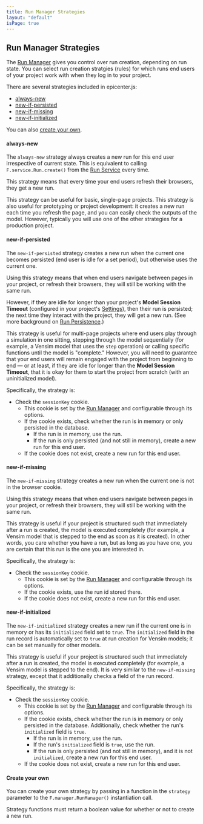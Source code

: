 ```yaml
---
title: Run Manager Strategies
layout: "default"
isPage: true
---
```


## Run Manager Strategies

The [Run Manager](../generated/run-manager/) gives you control over run creation, depending on run state. You can select run creation stratgies (rules) for which runs end users of your project work with when they log in to your project.

There are several strategies included in epicenter.js:

* [always-new](#always-new)
* [new-if-persisted](#new-if-persisted)
* [new-if-missing](#new-if-missing)
* [new-if-initialized](#new-if-initialized)

You can also [create your own](#create-your-own).


<a name="always-new"></a>
#### always-new

The `always-new` strategy always creates a new run for this end user irrespective of current state. This is equivalent to calling `F.service.Run.create()` from the [Run Service](../generated/run-api-service/) every time. 

This strategy means that every time your end users refresh their browsers, they get a new run. 

This strategy can be useful for basic, single-page projects. This strategy is also useful for prototyping or project development: it creates a new run each time you refresh the page, and you can easily check the outputs of the model. However, typically you will use one of the other strategies for a production project.


<a name="new-if-persisted"></a>
#### new-if-persisted

The `new-if-persisted` strategy creates a new run when the current one becomes persisted (end user is idle for a set period), but otherwise uses the current one. 

Using this strategy means that when end users navigate between pages in your project, or refresh their browsers, they will still be working with the same run. 

However, if they are idle for longer than your project's **Model Session Timeout** (configured in your project's [Settings](../../updating_your_settings/)), then their run is persisted; the next time they interact with the project, they will get a new run. (See more background on [Run Persistence](../../run_persistence/).)

This strategy is useful for multi-page projects where end users play through a simulation in one sitting, stepping through the model sequentially (for example, a Vensim model that uses the `step` operation) or calling specific functions until the model is "complete." However, you will need  to guarantee that your end users will remain engaged with the project from beginning to end &mdash; or at least, if they are idle for longer than the **Model Session Timeout**, that it is okay for them to start the project from scratch (with an uninitialized model). 

Specifically, the strategy is:

* Check the `sessionKey` cookie.
	* This cookie is set by the [Run Manager](../generated/run-manager/) and configurable through its options.
	* If the cookie exists, check whether the run is in memory or only persisted in the database. 
		* If the run is in memory, use the run.
		* If the run is only persisted (and not still in memory), create a new run for this end user. 
	* If the cookie does not exist, create a new run for this end user.


<a name="new-if-missing"></a>
#### new-if-missing

The `new-if-missing` strategy creates a new run when the current one is not in the browser cookie.

Using this strategy means that when end users navigate between pages in your project, or refresh their browsers, they will still be working with the same run.

This strategy is useful if your project is structured such that immediately after a run is created, the model is executed completely (for example, a Vensim model that is stepped to the end as soon as it is created). In other words, you care whether you have a run, but as long as you have one, you are certain that this run is the one you are interested in. 

Specifically, the strategy is:

* Check the `sessionKey` cookie.
	* This cookie is set by the [Run Manager](../generated/run-manager/) and configurable through its options. 
	* If the cookie exists, use the run id stored there. 
	* If the cookie does not exist, create a new run for this end user. 


<a name="new-if-initialized"></a>
#### new-if-initialized

The `new-if-initialized` strategy creates a new run if the current one is in memory or has its `initialized` field set to `true`. The `initialized` field in the run record is automatically set to `true` at run creation for Vensim models; it can be set manually for other models.

This strategy is useful if your project is structured such that immediately after a run is created, the model is executed completely (for example, a Vensim model is stepped to the end). It is very similar to the `new-if-missing` strategy, except that it additionally checks a field of the run record. 

Specifically, the strategy is:

* Check the `sessionKey` cookie. 
	* This cookie is set by the [Run Manager](../generated/run-manager/) and configurable through its options.
	* If the cookie exists, check whether the run is in memory or only persisted in the database. Additionally, check whether the run's `initialized` field is `true`. 
		* If the run is in memory, use the run.
		* If the run's `initialized` field is `true`, use the run.
		* If the run is only persisted (and not still in memory), and it is not `initialized`, create a new run for this end user.
	* If the cookie does not exist, create a new run for this end user.


<a name="create-your-own"></a>
#### Create your own

You can create your own strategy by passing in a function in the `strategy` parameter to the `F.manager.RunManager()` instantiation call. 

Strategy functions must return a boolean value for whether or not to create a new run.

